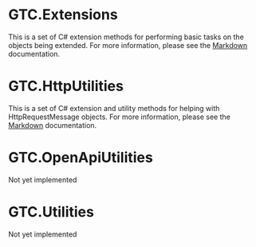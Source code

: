 # GTC.Extensions
This is a set of C# extension methods for performing basic tasks on the objects being extended. For more information, please see the [Markdown](https://github.com/testandattack/GTC.Extensions/blob/master/GTC.Extensions/MarkDown/GTC.Extensions.md) documentation.

# GTC.HttpUtilities
This is a set of C# extension and utility methods for helping with HttpRequestMessage objects. For more information, please see the [Markdown](https://github.com/testandattack/GTC.Extensions/blob/master/GTC.HttpUtilities/MarkDown/GTC.HttpUtilities.md) documentation.

# GTC.OpenApiUtilities
Not yet implemented

# GTC.Utilities
Not yet implemented
